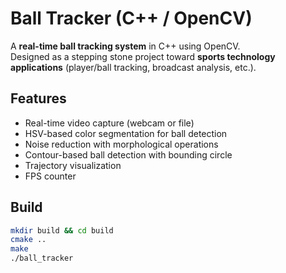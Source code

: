 # Ball Tracker (C++ / OpenCV)

A **real-time ball tracking system** in C++ using OpenCV.  
Designed as a stepping stone project toward **sports technology applications** (player/ball tracking, broadcast analysis, etc.).

## Features
- Real-time video capture (webcam or file)
- HSV-based color segmentation for ball detection
- Noise reduction with morphological operations
- Contour-based ball detection with bounding circle
- Trajectory visualization
- FPS counter

## Build
```bash
mkdir build && cd build
cmake ..
make
./ball_tracker